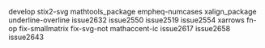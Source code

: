develop
stix2-svg
mathtools_package
empheq-numcases
xalign_package
underline-overline
issue2632
issue2550
issue2519
issue2554
xarrows
fn-op
fix-smallmatrix
fix-svg-not
mathaccent-ic
issue2617
issue2658
issue2643
